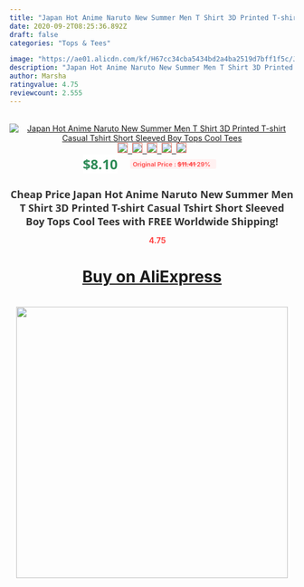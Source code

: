 ```yaml
---
title: "Japan Hot Anime Naruto New Summer Men T Shirt 3D Printed T-shirt Casual Tshirt Short Sleeved Boy Tops Cool Tees"
date: 2020-09-2T08:25:36.892Z
draft: false
categories: "Tops & Tees"

image: "https://ae01.alicdn.com/kf/H67cc34cba5434bd2a4ba2519d7bff1f5c/Japan-Hot-Anime-Naruto-New-Summer-Men-T-Shirt-3D-Printed-T-shirt-Casual-Tshirt-Short.jpg"
description: "Japan Hot Anime Naruto New Summer Men T Shirt 3D Printed T-shirt Casual Tshirt Short Sleeved Boy Tops Cool Tees"
author: Marsha
ratingvalue: 4.75
reviewcount: 2.555
---
```

<br>
<div style="text-align: center;">
<a href="https://s.click.aliexpress.com/e/_ATByqv" target="_blank" rel="nofollow noopener noreferrer"><img alt="Japan Hot Anime Naruto New Summer Men T Shirt 3D Printed T-shirt Casual Tshirt Short Sleeved Boy Tops Cool Tees" class="magnifier-image" src="https://ae01.alicdn.com/kf/H67cc34cba5434bd2a4ba2519d7bff1f5c/Japan-Hot-Anime-Naruto-New-Summer-Men-T-Shirt-3D-Printed-T-shirt-Casual-Tshirt-Short.jpg_640x640.jpg">
<br>
<img style="border:1px solid salmon" src="https://ae01.alicdn.com/kf/H67cc34cba5434bd2a4ba2519d7bff1f5c/Japan-Hot-Anime-Naruto-New-Summer-Men-T-Shirt-3D-Printed-T-shirt-Casual-Tshirt-Short.jpg_120x120.jpg">&nbsp;&nbsp;<img style="border:1px solid salmon" src="https://ae01.alicdn.com/kf/H8fe62d3ac937438199cead254fb31dbe0/Japan-Hot-Anime-Naruto-New-Summer-Men-T-Shirt-3D-Printed-T-shirt-Casual-Tshirt-Short.jpg_120x120.jpg">&nbsp;&nbsp;<img style="border:1px solid salmon" src="https://ae01.alicdn.com/kf/He6b8c85e72624257a299cdf39ee4f2681/Japan-Hot-Anime-Naruto-New-Summer-Men-T-Shirt-3D-Printed-T-shirt-Casual-Tshirt-Short.jpg_120x120.jpg">&nbsp;&nbsp;<img style="border:1px solid salmon" src="https://ae01.alicdn.com/kf/H2d11c1d2ccee46f4acc6367c4b8f2ed8i/Japan-Hot-Anime-Naruto-New-Summer-Men-T-Shirt-3D-Printed-T-shirt-Casual-Tshirt-Short.jpg_120x120.jpg">&nbsp;&nbsp;<img style="border:1px solid salmon" src="https://ae01.alicdn.com/kf/Hafe465e5684d40568d0510556b89b97fi/Japan-Hot-Anime-Naruto-New-Summer-Men-T-Shirt-3D-Printed-T-shirt-Casual-Tshirt-Short.jpg_120x120.jpg"></a></div><br0>
<div style="text-align: center;"><span style="background-color: white; border: 0px; box-sizing: border-box; color: seagreen; display: inline-block; font-family: &quot;open sans&quot; , &quot;arial&quot; , &quot;helvetica&quot; , sans-serif , &quot;heiti&quot;; font-size: 24px; font-stretch: inherit; font-weight: 700; line-height: inherit; margin: 0px 10px 0px 0px; padding: 0px; vertical-align: middle;">$8.10 </span>
<span style="background: rgb(255 , 241 , 241); border-radius: 3px; border: 0px; box-sizing: border-box; color: #ff4747; display: inline-block; font-family: inherit; font-size: 12px; font-stretch: inherit; font-style: inherit; font-variant: inherit; font-weight: 600; line-height: inherit; margin: 0px; padding: 2px 5px; transform: scale(0.9); vertical-align: middle;">Original Price : <b style="text-decoration: line-through;">$11.41 </b> 29%&nbsp;&nbsp;</span></div>
<h1 style="color: #333333; display: inline-block; font-family: &quot;open sans&quot; , &quot;arial&quot; , &quot;helvetica&quot; , sans-serif , &quot;heiti&quot;; font-size: 18px; font-stretch: inherit; font-weight: 700; text-align: center;">Cheap Price Japan Hot Anime Naruto New Summer Men T Shirt 3D Printed T-shirt Casual Tshirt Short Sleeved Boy Tops Cool Tees with FREE Worldwide Shipping!</h1>
<div style="color: #ff4747; text-align: center;">
<img src="https://4.bp.blogspot.com/-M0ZcTcb-5uY/XleCXlxnR4I/AAAAAAAAAEc/OrjgMkXV1oMQFaCRZj5HQwOCBcu3w1FegCPcBGAYYCw/s1600/star.png" style="height: 15px;">&nbsp;<b>4.75</b></div>
<div class="button_cont" align="center"><a class="buynow_a" href="https://s.click.aliexpress.com/e/_ATByqv" target="_blank" rel="nofollow noopener noreferrer"><H1>Buy on AliExpress</H1></a></div><br>
<div class="separator" style="clear: both; text-align: center;">
<img src="https://lh3.googleusercontent.com/-pTy5HemUv9M/XlePHvY0dAI/AAAAAAAAAE4/0nX5iRUoIWY8eMW9Dpxeirr157OZliDIgCLcBGAsYHQ/s1600/badge.gif" width="480">
</div>
